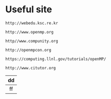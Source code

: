 # Useful site

```
http://webedu.ksc.re.kr

http://www.openmp.org

http//www.compunity.org

http://openmpcon.org

https://computing.llnl.gov/tutorials/openMP/

http://www.citutor.org
```

| dd |
| :--: |
| ff |
